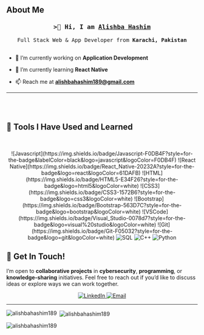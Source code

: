 
## About Me
<!-- Intro  -->
<h3 align="center">
        <samp>&gt;👋 Hi, I am 
                <b><a target="_blank" href="https://alishba.me">Alishba Hashim</a></b>
        </samp>
</h3>

<p align="center"> 
  <samp>
    Full Stack Web & App Developer from <b>Karachi, Pakistan</b>
    <br>
    <br>
  </samp>
</p>

- 🔭 I’m currently working on **Application Development**
  
- 🌱 I’m currently learning **React Native**
  
- 📫 Reach me at **alishbahashim189@gmail.com**
   
---
<br>
    <br>
    
## 🔧 Tools I Have Used and Learned

<br>
<p align="center" >
![Javascript](https://img.shields.io/badge/Javascript-F0DB4F?style=for-the-badge&labelColor=black&logo=javascript&logoColor=F0DB4F)
![React Native](https://img.shields.io/badge/React_Native-20232A?style=for-the-badge&logo=react&logoColor=61DAFB)
![HTML](https://img.shields.io/badge/HTML5-E34F26?style=for-the-badge&logo=html5&logoColor=white)
![CSS3](https://img.shields.io/badge/CSS3-1572B6?style=for-the-badge&logo=css3&logoColor=white)
![Bootstrap](https://img.shields.io/badge/Bootstrap-563D7C?style=for-the-badge&logo=bootstrap&logoColor=white)
![VSCode](https://img.shields.io/badge/Visual_Studio-0078d7?style=for-the-badge&logo=visual%20studio&logoColor=white)
![Git](https://img.shields.io/badge/Git-F05032?style=for-the-badge&logo=git&logoColor=white)

  <img src="https://img.shields.io/badge/SQL-%23025E8C.svg?style=for-the-badge&logo=sqlite&logoColor=white" alt="SQL"/>
  <img src="https://img.shields.io/badge/C%2B%2B-%2300599C.svg?style=for-the-badge&logo=c%2B%2B&logoColor=white" alt="C++"/>
  <img src="https://img.shields.io/badge/Python-%233776AB.svg?style=for-the-badge&logo=python&logoColor=white" alt="Python"/>

</p>

## 💬 Get In Touch!

I’m open to **collaborative projects** in **cybersecurity**, **programming**, or **knowledge-sharing** initiatives. Feel free to reach out if you’d like to discuss ideas or explore ways we can work together.

<p align="center">
  <a href="https://www.linkedin.com/in/alishba-hashim/" target="_blank">
    <img src="https://img.shields.io/badge/LinkedIn-%230A66C2.svg?style=for-the-badge&logo=linkedin&logoColor=white" alt="LinkedIn"/>
  </a>
  <a href="mailto:alishbahashim189@gmail.com">
    <img src="https://img.shields.io/badge/Email-%23D14836.svg?style=for-the-badge&logo=gmail&logoColor=white" alt="Email"/>
  </a>
</p>


---




<p><img align="left" src="https://github-readme-stats.vercel.app/api/top-langs?username=alishbahashim189&show_icons=true&locale=en&layout=compact" alt="alishbahashim189" /></p>

<p>&nbsp;<img align="center" src="https://github-readme-stats.vercel.app/api?username=alishbahashim189&show_icons=true&locale=en" alt="alishbahashim189" /></p>

<p><img align="center" src="https://github-readme-streak-stats.herokuapp.com/?user=alishbahashim189&" alt="alishbahashim189" /></p>
